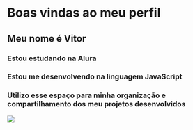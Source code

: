 # Boas vindas ao meu perfil 
## Meu nome é Vitor 

### Estou estudando na Alura

### Estou me desenvolvendo na linguagem JavaScript

### Utilizo esse espaço para minha organização e compartilhamento dos meu projetos desenvolvidos

![](https://encrypted-tbn0.gstatic.com/images?q=tbn:ANd9GcSflCCBhquVLwqDDBM6xKpn3Y_U06Pl42Beiw&s)
